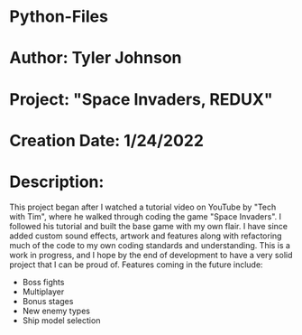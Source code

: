 # Python-Files
# Author: Tyler Johnson
# Project: "Space Invaders, REDUX"
# Creation Date: 1/24/2022
# Description:
 This project began after I watched a tutorial video on YouTube by "Tech with Tim", where he walked through coding the game "Space Invaders".  I followed
 his tutorial and built the base game with my own flair.  I have since added custom sound effects, artwork and features along with refactoring much of the code to my own
 coding standards and understanding.  This is a work in progress, and I hope by the end of development to have a very solid project that I can be proud of.
 Features coming in the future include:
  - Boss fights
  - Multiplayer
  - Bonus stages
  - New enemy types
  - Ship model selection
